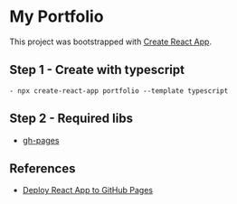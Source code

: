 # My Portfolio 

This project was bootstrapped with [Create React App](https://github.com/facebook/create-react-app).

## Step 1 - Create with typescript

    - npx create-react-app portfolio --template typescript

## Step 2 - Required libs

   - [gh-pages](https://www.npmjs.com/package/gh-pages)

## References
 <ul>
    <li>
        <a href="https://dev.to/yuribenjamin/how-to-deploy-react-app-in-github-pages-2a1f">Deploy React App to GitHub Pages</a>
    </li>
 </ul>